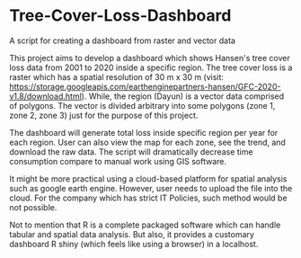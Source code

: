 # Tree-Cover-Loss-Dashboard

A script for creating a dashboard from raster and vector data

This project aims to develop a dashboard which shows Hansen's tree cover loss data from 2001 to 2020 inside a specific region. The tree cover loss is a raster which has a spatial resolution of 30 m x 30 m (visit: https://storage.googleapis.com/earthenginepartners-hansen/GFC-2020-v1.8/download.html). While, the region (Dayun) is a vector data comprised of polygons. The vector is divided arbitrary into some polygons (zone 1, zone 2, zone 3) just for the purpose of this project.

The dashboard will generate total loss inside specific region per year for each region. User can also view the map for each zone, see the trend, and download the raw data. The script will dramatically decrease time consumption compare to manual work using GIS software. 

It might be more practical using a cloud-based platform for spatial analysis such as google earth engine. However, user needs to upload the file into the cloud. For the company which has strict IT Policies, such method would be not possible.

Not to mention that R is a complete packaged software which can handle tabular and spatial data analysis. But also, it provides a customary dashboard R shiny (which feels like using a browser) in a localhost. 
